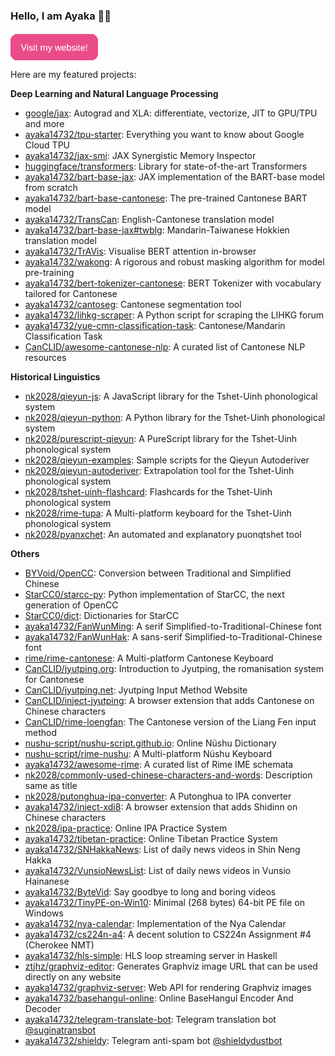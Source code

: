 ### Hello, I am Ayaka 👋🏻

<a href="https://en.ayaka.shn.hk/"><img src="website.png" alt="Visit my website!" width="140" /></a><br />Here are my featured projects:

**Deep Learning and Natural Language Processing**

- [google/jax](https://github.com/google/jax): Autograd and XLA: differentiate, vectorize, JIT to GPU/TPU and more
- [ayaka14732/tpu-starter](https://github.com/ayaka14732/tpu-starter): Everything you want to know about Google Cloud TPU
- [ayaka14732/jax-smi](https://github.com/ayaka14732/jax-smi): JAX Synergistic Memory Inspector
- [huggingface/transformers](https://github.com/huggingface/transformers): Library for state-of-the-art Transformers
- [ayaka14732/bart-base-jax](https://github.com/ayaka14732/bart-base-jax): JAX implementation of the BART-base model from scratch
- [ayaka14732/bart-base-cantonese](https://github.com/ayaka14732/bart-base-cantonese): The pre-trained Cantonese BART model
- [ayaka14732/TransCan](https://github.com/ayaka14732/TransCan): English-Cantonese translation model
- [ayaka14732/bart-base-jax#twblg](https://github.com/ayaka14732/bart-base-jax/tree/twblg): Mandarin-Taiwanese Hokkien translation model
- [ayaka14732/TrAVis](https://github.com/ayaka14732/TrAVis): Visualise BERT attention in-browser
- [ayaka14732/wakong](https://github.com/ayaka14732/wakong): A rigorous and robust masking algorithm for model pre-training
- [ayaka14732/bert-tokenizer-cantonese](https://github.com/ayaka14732/bert-tokenizer-cantonese): BERT Tokenizer with vocabulary tailored for Cantonese
- [ayaka14732/cantoseg](https://github.com/ayaka14732/cantoseg): Cantonese segmentation tool
- [ayaka14732/lihkg-scraper](https://github.com/ayaka14732/lihkg-scraper): A Python script for scraping the LIHKG forum
- [ayaka14732/yue-cmn-classification-task](https://github.com/ayaka14732/yue-cmn-classification-task): Cantonese/Mandarin Classification Task
- [CanCLID/awesome-cantonese-nlp](https://github.com/CanCLID/awesome-cantonese-nlp): A curated list of Cantonese NLP resources

**Historical Linguistics**

- [nk2028/qieyun-js](https://github.com/nk2028/qieyun-js): A JavaScript library for the Tshet-Uinh phonological system<!-- Linguistics -->
- [nk2028/qieyun-python](https://github.com/nk2028/qieyun-python): A Python library for the Tshet-Uinh phonological system
- [nk2028/purescript-qieyun](https://github.com/nk2028/purescript-qieyun): A PureScript library for the Tshet-Uinh phonological system
- [nk2028/qieyun-examples](https://github.com/nk2028/qieyun-examples): Sample scripts for the Qieyun Autoderiver
- [nk2028/qieyun-autoderiver](https://github.com/nk2028/qieyun-autoderiver): Extrapolation tool for the Tshet-Uinh phonological system
- [nk2028/tshet-uinh-flashcard](https://github.com/nk2028/tshet-uinh-flashcard): Flashcards for the Tshet-Uinh phonological system
- [nk2028/rime-tupa](https://github.com/nk2028/rime-tupa): A Multi-platform keyboard for the Tshet-Uinh phonological system
- [nk2028/pyanxchet](https://github.com/nk2028/pyanxchet): An automated and explanatory puonqtshet tool

**Others**

- [BYVoid/OpenCC](https://github.com/BYVoid/OpenCC): Conversion between Traditional and Simplified Chinese<!-- Chinese Conversion -->
- [StarCC0/starcc-py](https://github.com/StarCC0/starcc-py): Python implementation of StarCC, the next generation of OpenCC
- [StarCC0/dict](https://github.com/StarCC0/dict): Dictionaries for StarCC
- [ayaka14732/FanWunMing](https://github.com/ayaka14732/FanWunMing): A serif Simplified-to-Traditional-Chinese font
- [ayaka14732/FanWunHak](https://github.com/ayaka14732/FanWunHak): A sans-serif Simplified-to-Traditional-Chinese font
- [rime/rime-cantonese](https://github.com/rime/rime-cantonese): A Multi-platform Cantonese Keyboard<!-- Jyutping -->
- [CanCLID/jyutping.org](https://github.com/CanCLID/jyutping.org): Introduction to Jyutping, the romanisation system for Cantonese
- [CanCLID/jyutping.net](https://github.com/CanCLID/jyutping.net): Jyutping Input Method Website
- [CanCLID/inject-jyutping](https://github.com/CanCLID/inject-jyutping): A browser extension that adds Cantonese on Chinese characters
- [CanCLID/rime-loengfan](https://github.com/CanCLID/rime-loengfan): The Cantonese version of the Liang Fen input method
- [nushu-script/nushu-script.github.io](https://github.com/nushu-script/nushu-script.github.io): Online Nüshu Dictionary<!-- Nüshu -->
- [nushu-script/rime-nushu](https://github.com/nushu-script/rime-nushu): A Multi-platform Nüshu Keyboard
- [ayaka14732/awesome-rime](https://github.com/ayaka14732/awesome-rime): A curated list of Rime IME schemata<!-- Other Linguistics Projects And Language Tools -->
- [nk2028/commonly-used-chinese-characters-and-words](https://github.com/nk2028/commonly-used-chinese-characters-and-words): Description same as title
- [nk2028/putonghua-ipa-converter](https://github.com/nk2028/putonghua-ipa-converter): A Putonghua to IPA converter
- [ayaka14732/inject-xdi8](https://github.com/ayaka14732/inject-xdi8): A browser extension that adds Shidinn on Chinese characters
- [nk2028/ipa-practice](https://github.com/nk2028/ipa-practice): Online IPA Practice System
- [ayaka14732/tibetan-practice](https://github.com/ayaka14732/tibetan-practice): Online Tibetan Practice System
- [ayaka14732/SNHakkaNews](https://github.com/ayaka14732/SNHakkaNews): List of daily news videos in Shin Neng Hakka
- [ayaka14732/VunsioNewsList](https://github.com/ayaka14732/VunsioNewsList): List of daily news videos in Vunsio Hainanese
- [ayaka14732/ByteVid](https://github.com/ayaka14732/ByteVid): Say goodbye to long and boring videos<!-- Featured Projects -->
- [ayaka14732/TinyPE-on-Win10](https://github.com/ayaka14732/TinyPE-on-Win10): Minimal (268 bytes) 64-bit PE file on Windows
- [ayaka14732/nya-calendar](https://github.com/ayaka14732/nya-calendar): Implementation of the Nya Calendar
- [ayaka14732/cs224n-a4](https://github.com/ayaka14732/cs224n-a4): A decent solution to CS224n Assignment #4 (Cherokee NMT)
- [ayaka14732/hls-simple](https://github.com/ayaka14732/hls-simple): HLS loop streaming server in Haskell
- [ztjhz/graphviz-editor](https://github.com/ztjhz/graphviz-editor): Generates Graphviz image URL that can be used directly on any website<!-- Web Services -->
- [ayaka14732/graphviz-server](https://github.com/ayaka14732/graphviz-server): Web API for rendering Graphviz images
- [ayaka14732/basehangul-online](https://github.com/ayaka14732/basehangul-online): Online BaseHangul Encoder And Decoder
- [ayaka14732/telegram-translate-bot](https://github.com/ayaka14732/telegram-translate-bot): Telegram translation bot [@suginatransbot](https://t.me/suginatransbot)
- [ayaka14732/shieldy](https://github.com/ayaka14732/shieldy): Telegram anti-spam bot [@shieldydustbot](https://t.me/shieldydustbot)
